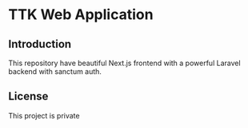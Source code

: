# TTK Web Application

## Introduction

This repository have beautiful Next.js frontend with a powerful Laravel backend with sanctum auth.

## License

This project is private

